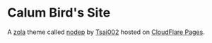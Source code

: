 # Calum Bird's Site

A [zola](https://www.getzola.org/) theme called [nodep](https://github.com/Tsai002/nodep)  by [Tsai002](https://github.com/Tsai002) hosted on [CloudFlare Pages](https://pages.cloudflare.com/).